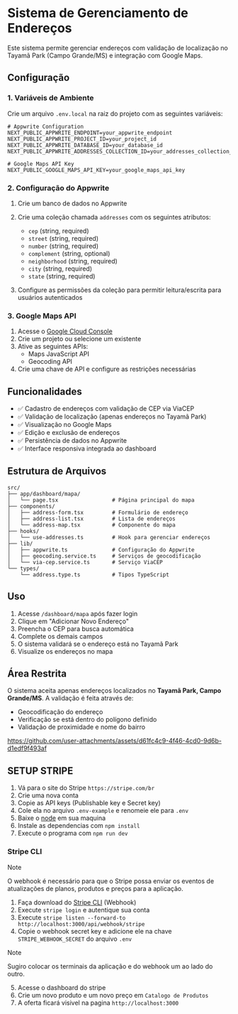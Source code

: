 # Sistema de Gerenciamento de Endereços

Este sistema permite gerenciar endereços com validação de localização no Tayamã Park (Campo Grande/MS) e integração com Google Maps.

## Configuração

### 1. Variáveis de Ambiente

Crie um arquivo `.env.local` na raiz do projeto com as seguintes variáveis:

```env
# Appwrite Configuration
NEXT_PUBLIC_APPWRITE_ENDPOINT=your_appwrite_endpoint
NEXT_PUBLIC_APPWRITE_PROJECT_ID=your_project_id
NEXT_PUBLIC_APPWRITE_DATABASE_ID=your_database_id
NEXT_PUBLIC_APPWRITE_ADDRESSES_COLLECTION_ID=your_addresses_collection_id

# Google Maps API Key
NEXT_PUBLIC_GOOGLE_MAPS_API_KEY=your_google_maps_api_key
```

### 2. Configuração do Appwrite

1. Crie um banco de dados no Appwrite
2. Crie uma coleção chamada `addresses` com os seguintes atributos:
   - `cep` (string, required)
   - `street` (string, required)
   - `number` (string, required)
   - `complement` (string, optional)
   - `neighborhood` (string, required)
   - `city` (string, required)
   - `state` (string, required)

3. Configure as permissões da coleção para permitir leitura/escrita para usuários autenticados

### 3. Google Maps API

1. Acesse o [Google Cloud Console](https://console.cloud.google.com/)
2. Crie um projeto ou selecione um existente
3. Ative as seguintes APIs:
   - Maps JavaScript API
   - Geocoding API
4. Crie uma chave de API e configure as restrições necessárias

## Funcionalidades

- ✅ Cadastro de endereços com validação de CEP via ViaCEP
- ✅ Validação de localização (apenas endereços no Tayamã Park)
- ✅ Visualização no Google Maps
- ✅ Edição e exclusão de endereços
- ✅ Persistência de dados no Appwrite
- ✅ Interface responsiva integrada ao dashboard

## Estrutura de Arquivos

```
src/
├── app/dashboard/mapa/
│   └── page.tsx                 # Página principal do mapa
├── components/
│   ├── address-form.tsx         # Formulário de endereço
│   ├── address-list.tsx         # Lista de endereços
│   └── address-map.tsx          # Componente do mapa
├── hooks/
│   └── use-addresses.ts         # Hook para gerenciar endereços
├── lib/
│   ├── appwrite.ts              # Configuração do Appwrite
│   ├── geocoding.service.ts     # Serviços de geocodificação
│   └── via-cep.service.ts       # Serviço ViaCEP
└── types/
    └── address.type.ts          # Tipos TypeScript
```

## Uso

1. Acesse `/dashboard/mapa` após fazer login
2. Clique em "Adicionar Novo Endereço"
3. Preencha o CEP para busca automática
4. Complete os demais campos
5. O sistema validará se o endereço está no Tayamã Park
6. Visualize os endereços no mapa

## Área Restrita

O sistema aceita apenas endereços localizados no **Tayamã Park, Campo Grande/MS**. A validação é feita através de:

- Geocodificação do endereço
- Verificação se está dentro do polígono definido
- Validação de proximidade e nome do bairro 

https://github.com/user-attachments/assets/d61fc4c9-4f46-4cd0-9d6b-d1edf9f493af

## SETUP STRIPE

1. Vá para o site do Stripe `https://stripe.com/br`
2. Crie uma nova conta
3. Copie as API keys (Publishable key e Secret key)
4. Cole ela no arquivo `.env-example` e renomeie ele para `.env`
5. Baixe o [node](https://nodejs.org/pt/download) em sua maquina
5. Instale as dependencias com `npm install`
6. Execute o programa com `npm run dev`

### Stripe CLI

> [!NOTE]
> O webhook é necessário para que o Stripe possa enviar os eventos de atualizações de planos, produtos e preços para a aplicação.

1. Faça download do [Stripe CLI](https://docs.stripe.com/stripe-cli) (Webhook)
2. Execute `stripe login` e autentique sua conta
3. Execute `stripe listen --forward-to http://localhost:3000/api/webhook/stripe`
4. Copie o webhook secret key e adicione ele na chave `STRIPE_WEBHOOK_SECRET` do arquivo `.env`

> [!NOTE]
> Sugiro colocar os terminais da aplicação e do webhook um ao lado do outro.

5. Acesse o dashboard do stripe
6. Crie um novo produto e um novo preço em `Catalogo de Produtos`
7. A oferta ficará visivel na pagina `http://localhost:3000`